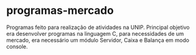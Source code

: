 # programas-mercado
Programas feito para realização de atividades na UNIP. Principal objetivo era desenvolver programas na linguagem C, para necessidades de um mercado, era necessário um módulo Servidor, Caixa e Balança em modo console.
